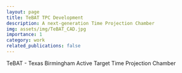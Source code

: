 ```yaml
---
layout: page
title: TeBAT TPC Development
description: A next-generation Time Projection Chamber
img: assets/img/TeBAT_CAD.jpg
importance: 1
category: work
related_publications: false
---
```


TeBAT - Texas Birmingham Active Target Time Projection Chamber
